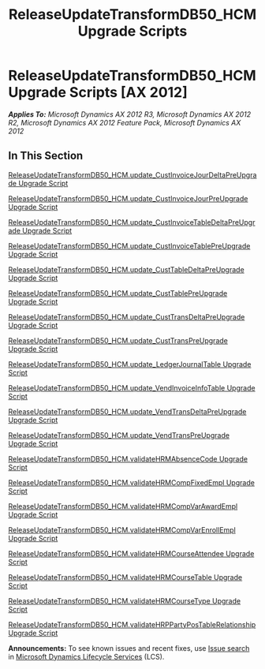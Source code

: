 ﻿---
title: ReleaseUpdateTransformDB50_HCM Upgrade Scripts
TOCTitle: ReleaseUpdateTransformDB50_HCM Upgrade Scripts
ms:assetid: 3fb29e2e-517b-4974-b795-96eeb0d410c2
ms:mtpsurl: https://msdn.microsoft.com/en-us/library/JJ718792(v=AX.60)
ms:contentKeyID: 49707837
ms.date: 05/18/2015
mtps_version: v=AX.60
---

# ReleaseUpdateTransformDB50\_HCM Upgrade Scripts [AX 2012]


_**Applies To:** Microsoft Dynamics AX 2012 R3, Microsoft Dynamics AX 2012 R2, Microsoft Dynamics AX 2012 Feature Pack, Microsoft Dynamics AX 2012_

## In This Section

[ReleaseUpdateTransformDB50\_HCM.update\_CustInvoiceJourDeltaPreUpgrade Upgrade Script](releaseupdatetransformdb50-hcm-update-custinvoicejourdeltapreupgrade-upgrade-script.md)

[ReleaseUpdateTransformDB50\_HCM.update\_CustInvoiceJourPreUpgrade Upgrade Script](releaseupdatetransformdb50-hcm-update-custinvoicejourpreupgrade-upgrade-script.md)

[ReleaseUpdateTransformDB50\_HCM.update\_CustInvoiceTableDeltaPreUpgrade Upgrade Script](releaseupdatetransformdb50-hcm-update-custinvoicetabledeltapreupgrade-upgrade-script.md)

[ReleaseUpdateTransformDB50\_HCM.update\_CustInvoiceTablePreUpgrade Upgrade Script](releaseupdatetransformdb50-hcm-update-custinvoicetablepreupgrade-upgrade-script.md)

[ReleaseUpdateTransformDB50\_HCM.update\_CustTableDeltaPreUpgrade Upgrade Script](releaseupdatetransformdb50-hcm-update-custtabledeltapreupgrade-upgrade-script.md)

[ReleaseUpdateTransformDB50\_HCM.update\_CustTablePreUpgrade Upgrade Script](releaseupdatetransformdb50-hcm-update-custtablepreupgrade-upgrade-script.md)

[ReleaseUpdateTransformDB50\_HCM.update\_CustTransDeltaPreUpgrade Upgrade Script](releaseupdatetransformdb50-hcm-update-custtransdeltapreupgrade-upgrade-script.md)

[ReleaseUpdateTransformDB50\_HCM.update\_CustTransPreUpgrade Upgrade Script](releaseupdatetransformdb50-hcm-update-custtranspreupgrade-upgrade-script.md)

[ReleaseUpdateTransformDB50\_HCM.update\_LedgerJournalTable Upgrade Script](releaseupdatetransformdb50-hcm-update-ledgerjournaltable-upgrade-script.md)

[ReleaseUpdateTransformDB50\_HCM.update\_VendInvoiceInfoTable Upgrade Script](releaseupdatetransformdb50-hcm-update-vendinvoiceinfotable-upgrade-script.md)

[ReleaseUpdateTransformDB50\_HCM.update\_VendTransDeltaPreUpgrade Upgrade Script](releaseupdatetransformdb50-hcm-update-vendtransdeltapreupgrade-upgrade-script.md)

[ReleaseUpdateTransformDB50\_HCM.update\_VendTransPreUpgrade Upgrade Script](releaseupdatetransformdb50-hcm-update-vendtranspreupgrade-upgrade-script.md)

[ReleaseUpdateTransformDB50\_HCM.validateHRMAbsenceCode Upgrade Script](releaseupdatetransformdb50-hcm-validatehrmabsencecode-upgrade-script.md)

[ReleaseUpdateTransformDB50\_HCM.validateHRMCompFixedEmpl Upgrade Script](releaseupdatetransformdb50-hcm-validatehrmcompfixedempl-upgrade-script.md)

[ReleaseUpdateTransformDB50\_HCM.validateHRMCompVarAwardEmpl Upgrade Script](releaseupdatetransformdb50-hcm-validatehrmcompvarawardempl-upgrade-script.md)

[ReleaseUpdateTransformDB50\_HCM.validateHRMCompVarEnrollEmpl Upgrade Script](releaseupdatetransformdb50-hcm-validatehrmcompvarenrollempl-upgrade-script.md)

[ReleaseUpdateTransformDB50\_HCM.validateHRMCourseAttendee Upgrade Script](releaseupdatetransformdb50-hcm-validatehrmcourseattendee-upgrade-script.md)

[ReleaseUpdateTransformDB50\_HCM.validateHRMCourseTable Upgrade Script](releaseupdatetransformdb50-hcm-validatehrmcoursetable-upgrade-script.md)

[ReleaseUpdateTransformDB50\_HCM.validateHRMCourseType Upgrade Script](releaseupdatetransformdb50-hcm-validatehrmcoursetype-upgrade-script.md)

[ReleaseUpdateTransformDB50\_HCM.validateHRPPartyPosTableRelationship Upgrade Script](releaseupdatetransformdb50-hcm-validatehrppartypostablerelationship-upgrade-script.md)

  
**Announcements:** To see known issues and recent fixes, use [Issue search](http://go.microsoft.com/fwlink/?linkid=389258) in [Microsoft Dynamics Lifecycle Services](http://go.microsoft.com/fwlink/?linkid=306505) (LCS).

